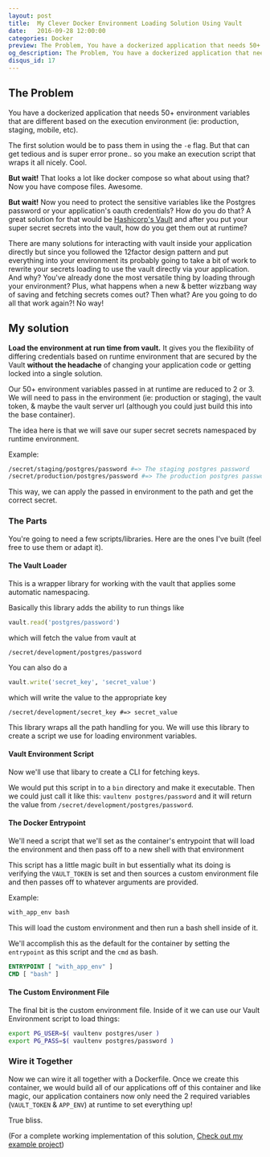 ```yaml
---
layout: post
title:  My Clever Docker Environment Loading Solution Using Vault
date:   2016-09-28 12:00:00
categories: Docker
preview: The Problem, You have a dockerized application that needs 50+ environment variables that are different based on the execution environment. Let me explain how I made this completely painless with some clever design and hashicorp's vault
og_description: The Problem, You have a dockerized application that needs 50+ environment variables that are different based on the execution environment. Let me explain how I made this completely painless with some clever design and hashicorp's vault.
disqus_id: 17
---
```


## The Problem

You have a dockerized application that needs 50+ environment variables that are different based on the execution environment (ie: production, staging, mobile, etc).

The first solution would be to pass them in using the `-e` flag. But that can get tedious and is super error prone.. so you make an execution script that wraps it all nicely. Cool.

**But wait!** That looks a lot like docker compose so what about using that? Now you have compose files. Awesome.

**But wait!** Now you need to protect the sensitive variables like the Postgres password or your application's oauth credentials? How do you do that? A great solution for that would be [Hashicorp's Vault](https://www.vaultproject.io/) and after you put your super secret secrets into the vault, how do you get them out at runtime?

There are many solutions for interacting with vault inside your application directly but since you followed the 12factor design pattern and put everything into your environment its probably going to take a bit of work to rewrite your secrets loading to use the vault directly via your application. And why? You've already done the most versatile thing by loading through your environment? Plus, what happens when a new & better wizzbang way of saving and fetching secrets comes out? Then what? Are you going to do all that work again?! No way!

## My solution

**Load the environment at run time from vault.** It gives you the flexibility of differing credentials based on runtime environment that are secured by the Vault **without the headache** of changing your application code or getting locked into a single solution.

Our 50+ environment variables passed in at runtime are reduced to 2 or 3. We will need to pass in the environment (ie: production or staging), the vault token, & maybe the vault server url (although you could just build this into the base container).

The idea here is that we will save our super secret secrets namespaced by runtime environment.

Example:

~~~ bash
/secret/staging/postgres/password #=> The staging postgres password
/secret/production/postgres/password #=> The production postgres password
~~~

This way, we can apply the passed in environment to the path and get the correct secret.

### The Parts

You're going to need a few scripts/libraries. Here are the ones I've built (feel free to use them or adapt it).

#### The Vault Loader

This is a wrapper library for working with the vault that applies some automatic namespacing.

<script src="https://gist.github.com/parabuzzle/2fce63fb4879fd19d01fa77061751707.js"></script>

Basically this library adds the ability to run things like

~~~ ruby
vault.read('postgres/password')
~~~

which will fetch the value from vault at

~~~
/secret/development/postgres/password
~~~

You can also do a

~~~ ruby
vault.write('secret_key', 'secret_value')
~~~

which will write the value to the appropriate key

~~~
/secret/development/secret_key #=> secret_value
~~~

This library wraps all the path handling for you. We will use this library to create a script we use for loading environment variables.


#### Vault Environment Script

Now we'll use that libary to create a CLI for fetching keys.

<script src="https://gist.github.com/parabuzzle/fbfdc7dd1221a602195f7d7ce0589ad7.js"></script>

We would put this script in to a `bin` directory and make it executable. Then we could just call it like this: `vaultenv postgres/password` and it will return the value from `/secret/development/postgres/password`.

#### The Docker Entrypoint

We'll need a script that we'll set as the container's entrypoint that will load the environment and then pass off to a new shell with that environment

<script src="https://gist.github.com/parabuzzle/e525dc564d7fc8bf83d189ae919ae56b.js"></script>

This script has a little magic built in but essentially what its doing is verifying the `VAULT_TOKEN` is set and then sources a custom environment file and then passes off to whatever arguments are provided.

Example:

~~~ bash
with_app_env bash
~~~

This will load the custom environment and then run a bash shell inside of it.

We'll accomplish this as the default for the container by setting the `entrypoint` as this script and the `cmd` as bash.

~~~ Dockerfile
ENTRYPOINT [ "with_app_env" ]
CMD [ "bash" ]
~~~

#### The Custom Environment File

The final bit is the custom environment file. Inside of it we can use our Vault Environment script to load things:

~~~ bash
export PG_USER=$( vaultenv postgres/user )
export PG_PASS=$( vaultenv postgres/password )
~~~


### Wire it Together

Now we can wire it all together with a Dockerfile. Once we create this container, we would build all of our applications off of this container and like magic, our application containers now only need the 2 required variables (`VAULT_TOKEN` & `APP_ENV`) at runtime to set everything up!

<script src="https://gist.github.com/parabuzzle/1b880d9b4543d7a2308ea1471574f928.js"></script>

True bliss.

(For a complete working implementation of this solution, [Check out my example project](https://github.com/parabuzzle/docker_vault_autoloader))
